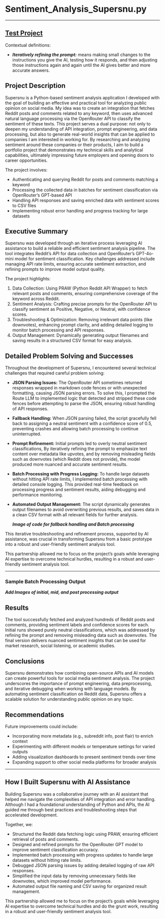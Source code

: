 # Sentiment_Analysis_Supersnu.py

---
[Test Project](https://docs.google.com/spreadsheets/d/11V__bxurXwEG23HJdENZdlPvy8ZaOWDwOlkjBjat9Hw/edit?usp=sharing)
---

Contextual definitions:
- ***Iteratively refining the prompt:*** means making small changes to the instructions you give the AI, testing how it responds, and then adjusting those instructions again and again until the AI gives better and more accurate answers.

## Project Description

Supersnu is a Python-based sentiment analysis application I developed with the goal of building an effective and practical tool for analyzing public opinion on social media. My idea was to create an integration that fetches Reddit posts and comments related to any keyword, then uses advanced natural language processing via the OpenRouter API to classify the sentiment of these texts. This project serves a dual purpose: not only to deepen my understanding of API integration, prompt engineering, and data processing, but also to generate real-world insights that can be applied to companies I am interested in working for. By researching and analyzing sentiment around these companies or their products, I aim to build a portfolio project that demonstrates my technical skills and analytical capabilities, ultimately impressing future employers and opening doors to career opportunities.

The project involves:

- Authenticating and querying Reddit for posts and comments matching a keyword
- Processing the collected data in batches for sentiment classification via OpenRouter’s GPT-based API
- Handling API responses and saving enriched data with sentiment scores to CSV files
- Implementing robust error handling and progress tracking for large datasets

## Executive Summary

Supersnu was developed through an iterative process leveraging AI assistance to build a reliable and efficient sentiment analysis pipeline. The tool integrates Reddit’s API for data collection and OpenRouter’s GPT-4o-mini model for sentiment classification. Key challenges addressed include managing API rate limits, ensuring accurate sentiment extraction, and refining prompts to improve model output quality.

The project highlights:

1. Data Collection: Using PRAW (Python Reddit API Wrapper) to fetch relevant posts and comments, ensuring comprehensive coverage of the keyword across Reddit.
2. Sentiment Analysis: Crafting precise prompts for the OpenRouter API to classify sentiment as Positive, Negative, or Neutral, with confidence scores.
3. Troubleshooting & Optimization: Removing irrelevant data points (like downvotes), enhancing prompt clarity, and adding detailed logging to monitor batch processing and API responses.
4. Output Management: Dynamically generating output filenames and saving results in a structured CSV format for easy analysis.

## Detailed Problem Solving and Successes

Throughout the development of Supersnu, I encountered several technical challenges that required careful problem solving:

- **JSON Parsing Issues:** The OpenRouter API sometimes returned responses wrapped in markdown code fences or with unexpected formatting, causing JSON parsing errors. To solve this, I prompted the Route LLM to implemented logic that detected and stripped these code fences before attempting to parse the JSON, ensuring robust handling of API responses.
- **Fallback Handling:** When JSON parsing failed, the script gracefully fell back to assigning a neutral sentiment with a confidence score of 0.5, preventing crashes and allowing batch processing to continue uninterrupted.
- **Prompt Refinement:** Initial prompts led to overly neutral sentiment classifications, By iteratively refining the prompt to emphasize text content over metadata like upvotes, and by removing misleading fields such as downvotes (which Reddit does not provide), the model produced more nuanced and accurate sentiment results.
- **Batch Processing with Progress Logging:** To handle large datasets without hitting API rate limits, I implemented batch processing with detailed console logging. This provided real-time feedback on processing progress and sentiment results, aiding debugging and performance monitoring.
- **Automated Output Management:** The script dynamically generates output filenames to avoid overwriting previous results, and saves data in a clean CSV format with all relevant fields for further analysis.

  ***Image of code for fallback handling and Batch processing***

This iterative troubleshooting and refinement process, supported by AI assistance, was crucial in transforming Supersnu from a basic prototype into a robust and user-friendly sentiment analysis tool.

This partnership allowed me to focus on the project’s goals while leveraging AI expertise to overcome technical hurdles, resulting in a robust and user-friendly sentiment analysis tool.

---

### Sample Batch Processing Output

***Add Images of initial, mid, and post processing output***

## Results

The tool successfully fetched and analyzed hundreds of Reddit posts and comments, providing sentiment labels and confidence scores for each. Initial runs showed purely neutral classifications, which was addressed by refining the prompt and removing misleading data such as downvotes. The final version delivers nuanced sentiment insights that can be used for market research, social listening, or academic studies.

## Conclusions

Supersnu demonstrates how combining open-source APIs and AI models can create powerful tools for social media sentiment analysis. The project underscores the importance of prompt engineering, data preprocessing, and iterative debugging when working with language models. By automating sentiment classification on Reddit data, Supersnu offers a scalable solution for understanding public opinion on any topic.

## Recommendations

Future improvements could include:

- Incorporating more metadata (e.g., subreddit info, post flair) to enrich context
- Experimenting with different models or temperature settings for varied outputs
- Adding visualization dashboards to present sentiment trends over time
- Expanding support to other social media platforms for broader analysis

---

## How I Built Supersnu with AI Assistance

Building Supersnu was a collaborative journey with an AI assistant that helped me navigate the complexities of API integration and error handling. Although I had a foundational understanding of Python and APIs, the AI guided me through best practices and troubleshooting steps that accelerated development.

Together, we:

- Structured the Reddit data fetching logic using PRAW, ensuring efficient retrieval of posts and comments.
- Designed and refined prompts for the OpenRouter GPT model to improve sentiment classification accuracy.
- Implemented batch processing with progress updates to handle large datasets without hitting rate limits.
- Debugged JSON parsing issues by adding detailed logging of raw API responses.
- Simplified the input data by removing unnecessary fields like downvotes, which improved model performance.
- Automated output file naming and CSV saving for organized result management.

This partnership allowed me to focus on the project’s goals while leveraging AI expertise to overcome technical hurdles and do the grunt work, resulting in a robust and user-friendly sentiment analysis tool.
